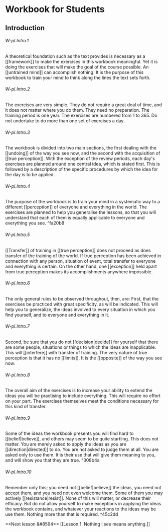 # Workbook for Students
## Introduction
###### W-pI.Intro.1
A theoretical foundation such as the text provides is necessary as a [[framework]] to make the exercises in this workbook meaningful. Yet it is doing the exercises that will make the goal of the course possible. An [[untrained mind]] can accomplish nothing. It is the purpose of this workbook to train your mind to think along the lines the text sets forth.

###### W-pI.Intro.2
The exercises are very simple. They do not require a great deal of time, and it does not matter where you do them. They need no preparation. The training period is one year. The exercises are numbered from 1 to 365. Do not undertake to do more than one set of exercises a day.

###### W-pI.Intro.3
The workbook is divided into two main sections, the first dealing with the [[undoing]] of the way you see now, and the second with the acquisition of [[true perception]]. With the exception of the review periods, each day's exercises are planned around one central idea, which is stated first. This is followed by a description of the specific procedures by which the idea for the day is to be applied.

###### W-pI.Intro.4
The purpose of the workbook is to train your mind in a systematic way to a different [[perception]] of everyone and everything in the world. The exercises are planned to help you generalise the lessons, so that you will understand that each of them is equally applicable to everyone and everything you see. ^fa20b8

###### W-pI.Intro.5
[[Transfer]] of training in [[true perception]] does not proceed as does transfer of the training of the world. If true perception has been achieved in connection with any person, situation of event, total transfer to everyone and everything is certain. On the other hand, one [[exception]] held apart from true perception makes its accomplishments anywhere impossible.

###### W-pI.Intro.6
The only general rules to be observed throughout, then, are: First, that the exercises be practiced with great specificity, as will be indicated. This will help you to generalize, the ideas involved to every situation in which you find yourself, and to everyone and everything in it. 

###### W-pI.Intro.7
Second, be sure that you do not [[decision|decide]] for yourself that there are some people, situations or things to which the ideas are inapplicable. This will [[interfere]] with transfer of training. The very nature of true perception is that it has no [[limits]]. It is the [[opposite]] of the way you see now.

###### W-pI.Intro.8
The overall aim of the exercises is to increase your ability to extend the ideas you will be practising to include everything. This will require no effort on your part. The exercises themselves meet the conditions necessary for this kind of transfer.

###### W-pI.Intro.9
Some of the ideas the workbook presents you will find hard to [[belief|believe]], and others may seem to be quite startling. This does not matter. You are merely asked to apply the ideas as you are [[direction|directed]] to do. You are not asked to judge them at all. You are asked only to use them. It is their use that will give them meaning to you, and will show you that they are true. ^308b4a

###### W-pI.Intro.10
Remember only this; you need not [[belief|believe]] the ideas, you need not accept them, and you need not even welcome them. Some of them you may actively [[resistance|resist]]. None of this will matter, or decrease their efficacy. But do not allow yourself to make exceptions in applying the ideas the workbook contains, and whatever your reactions to the ideas may be use them. Nothing more than that is required. ^45c2dd

==Next lesson &#8594== [[Lesson 1. Nothing I see means anything.]]
